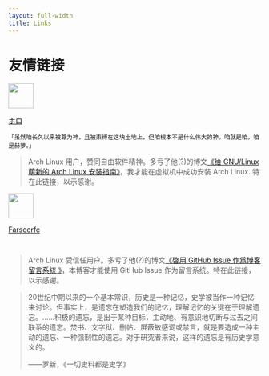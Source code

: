 ```yaml
---
layout: full-width
title: Links
---
```


# 友情链接

<p></p>

<div class="ghIssue" id="yoitsu">
    <div class="ghHeader">
        <div class="ghLogo">
            <a href="https://blog.yoitsu.moe">
                <img src="https://blog.yoitsu.moe/theme/images/wiki.png" width="50">
            </a>
        </div>
        <div class="ghAuthor">
            <p><a class="ghIssueAuthor" href="https://blog.yoitsu.moe">ホロ</a></p>
            <p><small class="ghCommentDate">「虽然咱长久以来被尊为神，且被束缚在这块土地上，但咱根本不是什么伟大的神。咱就是咱。咱是赫萝。」</small></p>
        </div>
    </div>
    <blockquote class="ghBody markdown-body">
        Arch Linux 用户，赞同自由软件精神。多亏了他(?)的博文<a href="https://blog.yoitsu.moe/arch-linux/installing_arch_linux_for_complete_newbies.html">《给 GNU/Linux 萌新的 Arch Linux 安装指南》</a>，我才能在虚拟机中成功安装 Arch Linux. 特在此链接，以示感谢。
    </blockquote>
</div>

<p></p>

<div class="ghIssue" id="farseerfc">
    <div class="ghHeader">
        <div class="ghLogo">
            <a href="https://farseerfc.me">
                <img src="//farseerfc.me/../images/avatar.jpg" width="50">
            </a>
        </div>
        <div class="ghAuthor">
            <p><a class="ghIssueAuthor" href="https://farseerfc.me">Farseerfc</a></p>
            <p><small class="ghCommentDate"> &nbsp; </small></p>
        </div>
    </div>
    <blockquote class="ghBody markdown-body">
        Arch Linux 受信任用户。多亏了他(?)的博文<a href="https://farseerfc.me/github-issues-as-comments.html">《啓用 GitHub Issue 作爲博客留言系統 》</a>，本博客才能使用 GitHub Issue 作为留言系统。特在此链接，以示感谢。
    </blockquote>
</div>

<p></p>

> 20世纪中期以来的一个基本常识，历史是一种记忆，史学被当作一种记忆来讨论。但事实上，是遗忘在塑造我们的记忆，理解记忆的关键在于理解遗忘。……积极的遗忘，是出于某种目标，主动地、有意识地切断与过去之间联系的遗忘。焚书、文字狱、删帖、屏蔽敏感词或禁言，就是要造成一种主动的遗忘、一种强制性的遗忘。对于研究者来说，这样的遗忘是有历史学意义的。
>
> ——罗新，《一切史料都是史学》